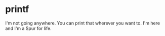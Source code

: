# printf
I'm not going anywhere. You can print that wherever you want to. I'm here and I'm a Spur for life.
